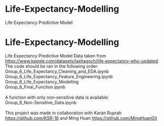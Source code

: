# Life-Expectancy-Modelling
Life Expectancy Predictive Model
# Life-Expectancy-Modelling
Life Expectancy Predictive Model
Data taken from https://www.kaggle.com/datasets/lashagoch/life-expectancy-who-updated. The code should be ran in the following order: <br>
Group_6_Life_Expectancy_Cleaning_and_EDA.ipynb <br>
Group_6_Life_Expectancy_Feature_Engineering.ipynb <br>
Group_6_Life_Expectancy_Modelling <br>
Group_6_Final_Function.ipynb <br>  <br>
A function with only non-sensitive data is available: <br>
Group_6_Non-Sensitive_Data.ipynb  <br>  <br>
This project was made in collaboration with Karan Ruprah https://github.com/KSR-16 and Ming Huan https://github.com/MingHuanGit
